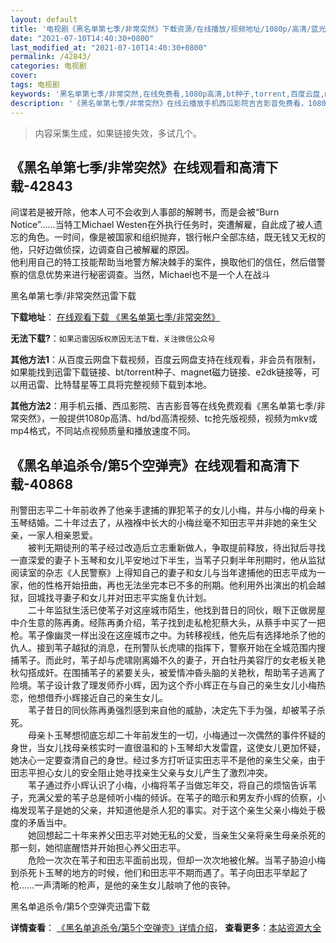 ```yaml
---
layout: default
title: '电视剧《黑名单第七季/非常突然》下载资源/在线播放/视频地址/1080p/高清/蓝光'
date: "2021-07-10T14:40:30+0800"
last_modified_at: "2021-07-10T14:40:30+0800"
permalink: /42843/
categories: 电视剧
cover:
tags: 电视剧
keywords: '黑名单第七季/非常突然,在线免费看,1080p高清,bt种子,torrent,百度云盘,magnet,磁力链,迅雷下载资源'
description: '《黑名单第七季/非常突然》在线云播放手机西瓜影院吉吉影音免费看，1080p高清bd/hd未删减完整版和tc抢先枪版，mkv/mp4格式，附带bt/torrent种子、magnet/磁力链、百度云盘、网盘资源迅雷下载链接'
---
```


>内容采集生成，如果链接失效，多试几个。


## 《黑名单第七季/非常突然》在线观看和高清下载-42843

间谍若是被开除，他本人可不会收到人事部的解聘书，而是会被“Burn Notice”……当特工Michael Westen在外执行任务时，突遭解雇，自此成了被人遗忘的角色。一时间，像是被国家和组织抛弃，银行帐户全部冻结，既无钱又无权的他，只好边做侦探，边调查自己被解雇的原因。<br />他利用自己的特工技能帮助当地警方解决棘手的案件，换取他们的信任，然后借警察的信息优势来进行秘密调查。当然，Michael也不是一个人在战斗</p>


黑名单第七季/非常突然迅雷下载

**下载地址**： [在线观看下载 《黑名单第七季/非常突然》](https://www.993dy.com//vod-detail-id-9189.html) 


**无法下载?**：`如果迅雷因版权原因无法下载，关注微信公众号 `

**其他方法1**：从百度云网盘下载视频，百度云网盘支持在线观看，非会员有限制，如果能找到迅雷下载链接、bt/torrent种子、magnet磁力链接、e2dk链接等，可以用迅雷、比特彗星等工具将完整视频下载到本地。

**其他方法2**：用手机云播、西瓜影院、吉吉影音等在线免费观看《黑名单第七季/非常突然》，一般提供1080p高清、hd/bd高清视频、tc抢先版视频，视频为mkv或mp4格式，不同站点视频质量和播放速度不同。


## 《黑名单追杀令/第5个空弹壳》在线观看和高清下载-40868

刑警田志平二十年前收养了他亲手逮捕的罪犯苇子的女儿小梅，并与小梅的母亲卜玉琴结婚。二十年过去了，从襁褓中长大的小梅丝毫不知田志平并非她的亲生父亲，一家人相亲恩爱。<br />　　被判无期徒刑的苇子经过改造后立志重新做人，争取提前释放，待出狱后寻找一直深爱的妻子卜玉琴和女儿平安地过下半生，当苇子只剩半年刑期时，他从监狱阅读室的杂志《人民警察》上得知自己的妻子和女儿与当年逮捕他的田志平成为一家，他的性格开始扭曲，再也无法坐完本已不多的刑期。他利用外出演出的机会越狱，回城找寻妻子和女儿并对田志平实施复仇计划。<br />　　二十年监狱生活已使苇子对这座城市陌生，他找到昔日的同伙，眼下正做房屋中介生意的陈再勇。经陈再勇介绍，苇子找到走私枪犯蔡大头，从蔡手中买了一把枪。苇子像幽灵一样出没在这座城市之中。为转移视线，他先后有选择地杀了他的仇人。接到苇子越狱的消息，在刑警队长虎啸的指挥下，警察开始在全城范围内搜捕苇子。而此时，苇子却与虎啸刚离婚不久的妻子，开白牡丹美容厅的女老板关艳秋勾搭成奸。在围捕苇子的紧要关头，被爱情冲昏头脑的关艳秋，帮助苇子逃离了险境。苇子设计救了理发师乔小辉，因为这个乔小辉正在与自己的亲生女儿小梅热恋，他想借乔小辉接近自己的亲生女儿。<br />　　苇子昔日的同伙陈再勇强烈感到来自他的威胁，决定先下手为强，却被苇子杀死。<br />　　母亲卜玉琴想彻底忘却二十年前发生的一切，小梅通过一次偶然的事件怀疑的身世，当女儿找母亲核实时一直很温和的卜玉琴却大发雷霆，这使女儿更加怀疑，她决心一定要查清自己的身世。经过多方打听证实田志平不是他的亲生父亲，由于田志平担心女儿的安全阻止她寻找亲生父亲与女儿产生了激烈冲突。<br />　　苇子通过乔小辉认识了小梅，小梅将苇子当做忘年交，将自己的烦恼告诉苇子，充满父爱的苇子总是倾听小梅的倾诉。在苇子的暗示和男友乔小辉的侦察，小梅发现苇子是她的父亲，并知道他是杀人犯的事实。对于这个亲生父亲小梅处于极度的矛盾当中。<br />　　她回想起二十年来养父田志平对她无私的父爱，当亲生父亲将亲生母亲杀死的那一刻，她彻底醒悟并开始担心养父田志平。<br />　　危险一次次在苇子和田志平面前出现，但却一次次地被化解。当苇子胁迫小梅到杀死卜玉琴的地方的时候，他们和田志平不期而遇了。苇子向田志平举起了枪&hellip;…一声清晰的枪声，是他的亲生女儿敲响了他的丧钟。


黑名单追杀令/第5个空弹壳迅雷下载

**详情查看**： [《黑名单追杀令/第5个空弹壳》详情介绍](/movie/40868/)， **查看更多**：[本站资源大全](/movie/t/all/)

